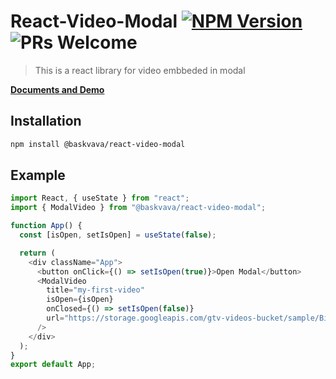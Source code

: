 # React-Video-Modal [![NPM Version](https://img.shields.io/badge/npm-v_0.0.19_alpha-blue)](https://www.npmjs.com/package/@baskvava/react-video-modal) ![PRs Welcome](https://img.shields.io/badge/PRs-welcome-green.svg)

> This is a react library for video embbeded in modal

**[Documents and Demo](https://baskvava.github.io/react-video-modal/)**

## Installation

```bash
npm install @baskvava/react-video-modal
```

## Example

```js
import React, { useState } from "react";
import { ModalVideo } from "@baskvava/react-video-modal";

function App() {
  const [isOpen, setIsOpen] = useState(false);

  return (
    <div className="App">
      <button onClick={() => setIsOpen(true)}>Open Modal</button>
      <ModalVideo
        title="my-first-video"
        isOpen={isOpen}
        onClosed={() => setIsOpen(false)}
        url="https://storage.googleapis.com/gtv-videos-bucket/sample/BigBuckBunny.mp4"
      />
    </div>
  );
}
export default App;
```
